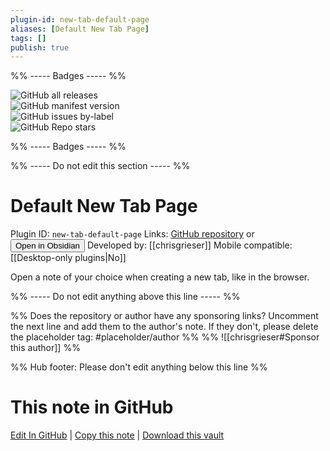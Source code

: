 ```yaml
---
plugin-id: new-tab-default-page
aliases: [Default New Tab Page]
tags: []
publish: true
---
```


%% ----- Badges ----- %%

![GitHub all releases](https://img.shields.io/github/downloads/chrisgrieser/new-tab-default-page/total?color=573E7A&logo=github&style=for-the-badge)  
![GitHub manifest version](https://img.shields.io/github/manifest-json/v/chrisgrieser/new-tab-default-page?color=573E7A&logo=github&style=for-the-badge)  
![GitHub issues by-label](https://img.shields.io/github/issues/chrisgrieser/new-tab-default-page/help%20wanted?color=573E7A&logo=github&style=for-the-badge)  
![GitHub Repo stars](https://img.shields.io/github/stars/chrisgrieser/new-tab-default-page?color=573E7A&logo=github&style=for-the-badge)

%% ----- Badges ----- %%

%% ----- Do not edit this section ----- %%

# Default New Tab Page

Plugin ID: `new-tab-default-page`
Links: [GitHub repository](https://github.com/chrisgrieser/new-tab-default-page) or [<button id=HH>Open in Obsidian</button>](obsidian://show-plugin?id=new-tab-default-page)
Developed by: [[chrisgrieser]]
Mobile compatible: [[Desktop-only plugins|No]]

Open a note of your choice when creating a new tab, like in the browser.

%% ----- Do not edit anything above this line ----- %%

%% Does the repository or author have any sponsoring links? Uncomment the next line and add them to the author's note. If they don't, please delete the placeholder tag: #placeholder/author %%
%% ![[chrisgrieser#Sponsor this author]] %%

%% Hub footer: Please don't edit anything below this line %%

# This note in GitHub

<span class="git-footer">[Edit In GitHub](https://github.dev/obsidian-community/obsidian-hub/blob/main/02%20-%20Community%20Expansions/02.05%20All%20Community%20Expansions/Plugins/new-tab-default-page.md "git-hub-edit-note") | [Copy this note](https://raw.githubusercontent.com/obsidian-community/obsidian-hub/main/02%20-%20Community%20Expansions/02.05%20All%20Community%20Expansions/Plugins/new-tab-default-page.md "git-hub-copy-note") | [Download this vault](https://github.com/obsidian-community/obsidian-hub/archive/refs/heads/main.zip "git-hub-download-vault") </span>
